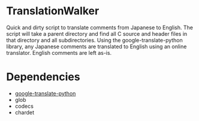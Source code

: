 # TranslationWalker
Quick and dirty script to translate comments from Japanese to English. The script will take a parent directory and find all C source and header files in that directory and all subdirectories. Using the google-translate-python library, any Japanese comments are translated to English using an online translator. English comments are left as-is.

# Dependencies
* [google-translate-python](https://github.com/terryyin/google-translate-python)
* glob
* codecs
* chardet
